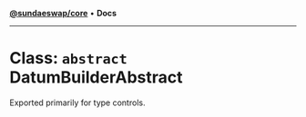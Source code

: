[**@sundaeswap/core**](../../README.md) • **Docs**

***

# Class: `abstract` DatumBuilderAbstract

Exported primarily for type controls.
